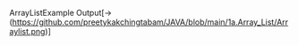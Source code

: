 ArrayListExample Output[->(https://github.com/preetykakchingtabam/JAVA/blob/main/1a.Array_List/Arraylist.png)]
